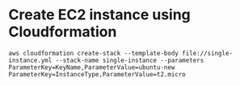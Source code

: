 # Create EC2 instance using Cloudformation

`aws cloudformation create-stack --template-body file://single-instance.yml --stack-name single-instance --parameters ParameterKey=KeyName,ParameterValue=ubuntu-new ParameterKey=InstanceType,ParameterValue=t2.micro
`
